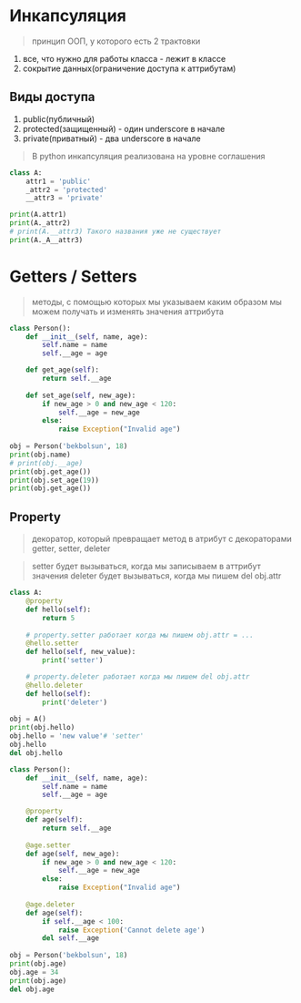 # Инкапсуляция 
> принцип ООП, у которого есть 2 трактовки 
1. все, что нужно для работы класса - лежит в классе
2. сокрытие данных(ограничение доступа к аттрибутам)

## Виды доступа 
1. public(публичный)
2. protected(защищенный) - один underscore в начале
3. private(приватный) - два underscore в начале

> В python инкапсуляция реализована на уровне соглашения 

```py
class A:
    attr1 = 'public'
    _attr2 = 'protected'
    __attr3 = 'private'

print(A.attr1)
print(A._attr2)
# print(A.__attr3) Такого названия уже не существует 
print(A._A__attr3)
```

# Getters / Setters
> методы, с помощью которых мы указываем каким образом мы можем 
получать и изменять значения аттрибута
```py
class Person():
    def __init__(self, name, age):
        self.name = name
        self.__age = age

    def get_age(self):
        return self.__age
    
    def set_age(self, new_age):
        if new_age > 0 and new_age < 120:
            self.__age = new_age
        else:
            raise Exception("Invalid age")
    
obj = Person('bekbolsun', 18)
print(obj.name)
# print(obj.__age)
print(obj.get_age())
print(obj.set_age(19))
print(obj.get_age())
```

## Property 
> декоратор, который превращает метод в атрибут с декораторами getter, setter, deleter

> setter будет вызываться, когда мы записываем в аттрибут значения 
> deleter будет вызываться, когда мы пишем del obj.attr
```py 
class A:
    @property
    def hello(self):
        return 5
    
    # property.setter работает когда мы пишем obj.attr = ...
    @hello.setter
    def hello(self, new_value):
        print('setter')

    # property.deleter работает когда мы пишем del obj.attr 
    @hello.deleter
    def hello(self):
        print('deleter')
    
obj = A()
print(obj.hello)
obj.hello = 'new value'# 'setter'
obj.hello
del obj.hello
```


```py
class Person():
    def __init__(self, name, age):
        self.name = name
        self.__age = age

    @property
    def age(self):
        return self.__age
    
    @age.setter
    def age(self, new_age):
        if new_age > 0 and new_age < 120:
            self.__age = new_age
        else:
            raise Exception("Invalid age")
        
    @age.deleter
    def age(self):
        if self.__age < 100:
            raise Exception('Cannot delete age')
        del self.__age
        
obj = Person('bekbolsun', 18)
print(obj.age)
obj.age = 34
print(obj.age)
del obj.age
```